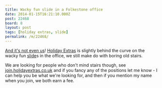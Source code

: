 ```yaml
---
title: Wacky fun slide in a Folkestone office
date: 2014-01-15T16:21:10.000Z
post: 22468
board: 8
layout: post
tags: [holiday extras, slide]
permalink: /m/22468/
---
```

<a href="http://www.kentonline.co.uk/folkestone_express/news/staff-slide-11377/">And it's not even us</a>! <a href="/wiki/holiday+extras">Holiday Extras</a> is slightly behind the curve on the wacky fun <a href="/wiki/slide">slide</a>s in the office, we still make do with boring old stairs.

We are looking for people who don't mind stairs though, see <a href="http://join.holidayextras.co.uk">join.holidayextras.co.uk</a> and if you fancy any of the positions let me know - I can help you be what we're looking for, and then if you mention my name when you join, we both earn a fee.
